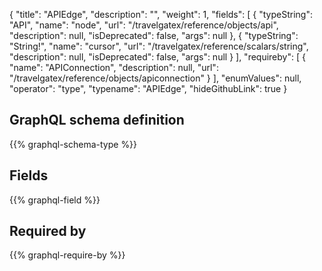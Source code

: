 {
  "title": "APIEdge",
  "description": "",
  "weight": 1,
  "fields": [
    {
      "typeString": "API",
      "name": "node",
      "url": "/travelgatex/reference/objects/api",
      "description": null,
      "isDeprecated": false,
      "args": null
    },
    {
      "typeString": "String!",
      "name": "cursor",
      "url": "/travelgatex/reference/scalars/string",
      "description": null,
      "isDeprecated": false,
      "args": null
    }
  ],
  "requireby": [
    {
      "name": "APIConnection",
      "description": null,
      "url": "/travelgatex/reference/objects/apiconnection"
    }
  ],
  "enumValues": null,
  "operator": "type",
  "typename": "APIEdge",
  "hideGithubLink": true
}
## GraphQL schema definition

{{% graphql-schema-type %}}

## Fields

{{% graphql-field %}}

## Required by

{{% graphql-require-by %}}
